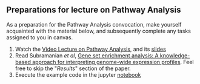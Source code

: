 ## Preparations for lecture on Pathway Analysis

As a preparation for the Pathway Analysis convocation, make yourself acquainted with the material below, and subsequently complete any tasks assigned to you in canvas.

1. Watch the [Video Lecture on Pathway Analysis](https://youtu.be/ki1DBBnRoWg), and its [slides](slides/PathwayAnalysis.pdf)
2. Read Subramanian *et al*, [Gene set enrichment analysis: A knowledge-based
approach for interpreting genome-wide
expression profiles](http://software.broadinstitute.org/gsea/doc/subramanian_tamayo_gsea_pnas.pdf). Feel free to skip the "*Results*" section of the paper.
4. Execute the example code in the jupyter [notebook](../nb/enrichment/readme)

